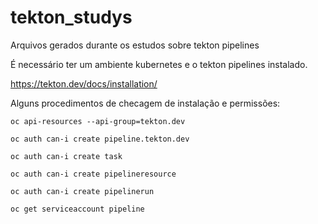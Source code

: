# tekton_studys
Arquivos gerados durante os estudos sobre tekton pipelines

É necessário ter um ambiente kubernetes e o tekton pipelines instalado.

https://tekton.dev/docs/installation/    

Alguns procedimentos de checagem de instalação e permissões:

`oc api-resources --api-group=tekton.dev`

`oc auth can-i create pipeline.tekton.dev`

`oc auth can-i create task`

`oc auth can-i create pipelineresource`

`oc auth can-i create pipelinerun`

`oc get serviceaccount pipeline`

